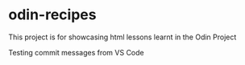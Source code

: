# odin-recipes
This project is for showcasing html lessons learnt in the Odin Project

Testing commit messages from VS Code